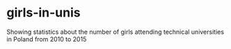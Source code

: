 # girls-in-unis
Showing statistics about the number of girls attending technical universities in Poland from 2010 to 2015

